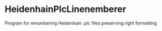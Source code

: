 # HeidenhainPlcLinenemberer
Program for renumbering Heidenhain .plc files preserving right formatting
